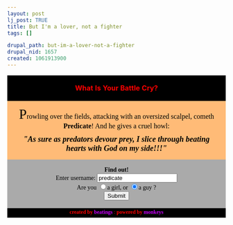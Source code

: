 ```yaml
--- 
layout: post
lj_post: TRUE
title: But I'm a lover, not a fighter
tags: []

drupal_path: but-im-a-lover-not-a-fighter
drupal_nid: 1657
created: 1061913900
---
```

<form action="http://bdmonkeys.net/~chaz/battle.php" method="get"><table align=center width=400 cellpadding=4 cellspacing=1 border=0><tr><td bgcolor=black align=center><p style="color:red;font-family='times new roman';font-size:16px;"><b>What Is Your Battle Cry?</b></p></td></tr><tr><td bgcolor="#ffbb77" align=center><p style="margin:10px;font-family:'times new roman';font-size:16px;color:#000;"><font face="old english text mt,old english text" size=+3>P</font>rowling over the fields, attacking with an oversized scalpel, cometh <b>Predicate</b>! And he gives a cruel howl:</p><p style="margin:11px;font-family:'times new roman';font-size:18px;color:#000;"><b><i>"As sure as predators devour prey, I slice through beating hearts with God on my side!!!"</i></b></p></td></tr><tr><td align=center bgcolor="#aaaaaa"><p style="font-family:'times new roman';font-size:14px;color:#000;"><b>Find out!</b><br />Enter username: <input type="text" name="username" value="predicate"><br />Are you <input type="radio" name="sex" value="f">a girl, or <input type="radio" name="sex" value="m"checked>a guy ?<br /><input type=submit value="Submit"></p></td></tr><tr><td bgcolor=black align=center><p style="color:red;font-family:'times new roman';font-size:12px;margin:0px;"><b>created by <a href="http://www.livejournal.com/users/beatings/"><font color="#cc00ff" face="times new roman">beatings</font></a> </b>:<b> powered by <a href="http://www.bdmonkeys.net/"><font color="#cc00ff" face="times new roman">monkeys</font></a></p></td></tr></table></form>
